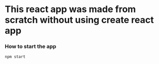 # This react app was made from scratch without using create react app

### How to start the app

`npm start`

